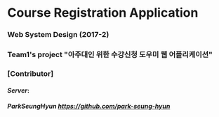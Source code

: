 # Course Registration Application
### Web System Design (2017-2) 
### Team1's project "아주대인 위한 수강신청 도우미 웹 어플리케이션"

### [Contributor] 
#### *Server*:
##### ParkSeungHyun https://github.com/park-seung-hyun

